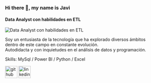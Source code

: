 ### Hi there 👋, my name is Javi
#### Data Analyst con habilidades en ETL
![Data Analyst con habilidades en ETL](https://www.canva.com/design/DAGE_l83e6U/8aozDeT1yvGeq2fFFhUsOQ/edit?utm_content=DAGE_l83e6U&utm_campaign=designshare&utm_medium=link2&utm_source=sharebutton)

Soy un entusiasta de la tecnología que ha explorado diversos ámbitos dentro de este campo en constante evolución.  
Autodidacta y con inquietudes en  el análisis de datos y programación. 

Skills: MySql / Power BI / Python / Excel



[<img src='https://cdn.jsdelivr.net/npm/simple-icons@3.0.1/icons/github.svg' alt='github' height='40'>](https://github.com/https://github.com/JaviDoria)  [<img src='https://cdn.jsdelivr.net/npm/simple-icons@3.0.1/icons/linkedin.svg' alt='linkedin' height='40'>](https://www.linkedin.com/in/https://www.linkedin.com/in/javier-doria/)  

